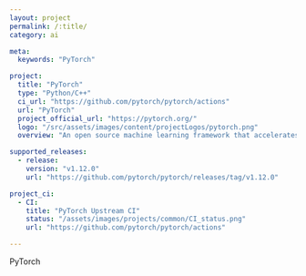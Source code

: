 ```yaml
---
layout: project
permalink: /:title/
category: ai

meta:
  keywords: "PyTorch"

project:
  title: "PyTorch"
  type: "Python/C++"
  ci_url: "https://github.com/pytorch/pytorch/actions"
  url: "PyTorch"
  project_official_url: "https://pytorch.org/"
  logo: "/src/assets/images/content/projectLogos/pytorch.png"
  overview: "An open source machine learning framework that accelerates the path from research prototyping to production deployment."

supported_releases:
  - release:
    version: "v1.12.0"
    url: "https://github.com/pytorch/pytorch/releases/tag/v1.12.0"

project_ci:
  - CI:
    title: "PyTorch Upstream CI"
    status: "/assets/images/projects/common/CI_status.png"
    url: "https://github.com/pytorch/pytorch/actions"

---
```


<p>PyTorch</p>
